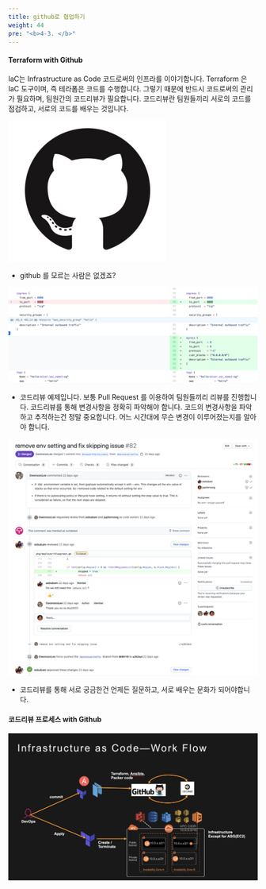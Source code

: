 ```yaml
---
title: github로 협업하기
weight: 44
pre: "<b>4-3. </b>"
---
```


#### Terraform with Github
IaC는 Infrastructure as Code 코드로써의 인프라를 이야기합니다.
Terraform 은 IaC 도구이며, 즉 테라폼은 코드를 수행합니다.
그렇기 때문에 반드시 코드로써의 관리가 필요하며, 팀원간의 코드리뷰가 필요합니다.
코드리뷰란 팀원들끼리 서로의 코드를 점검하고, 서로의 코드를 배우는 것입니다.


![github](images/github_logo.png)
* github 를 모르는 사람은 없겠죠?


![codereview](images/codereview.png)
* 코드리뷰 예제입니다. 보통 Pull Request 를 이용하여 팀원들끼리 리뷰를 진행합니다. 코드리뷰를 통해 변경사항을 정확히 파악해야 합니다.
코드의 변경사항을 파악하고 추적하는건 정말 중요합니다. 어느 시간대에 무슨 변경이 이루어졌는지를 알아야 합니다.


![codereview](images/codereview2.png)
* 코드리뷰를 통해 서로 궁금한건 언제든 질문하고, 서로 배우는 문화가 되어야합니다. 


#### 코드리뷰 프로세스 with Github
![workflow](images/terraform-workflow.png)
